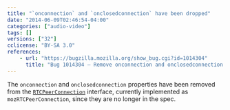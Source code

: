 ```yaml
---
title: "`onconnection` and `onclosedconnection` have been dropped"
date: "2014-06-09T02:46:54-04:00"
categories: ["audio-video"]
tags: []
versions: ["32"]
cclicense: "BY-SA 3.0"
references:
    - url: "https://bugzilla.mozilla.org/show_bug.cgi?id=1014304"
      title: "Bug 1014304 – Remove onconnection and onclosedconnection from PC"
---
```

The `onconnection` and `onclosedconnection` properties have been removed from the [`RTCPeerConnection`](https://developer.mozilla.org/docs/Web/API/RTCPeerConnection) interface, currently implemented as `mozRTCPeerConnection`, since they are no longer in the spec.
